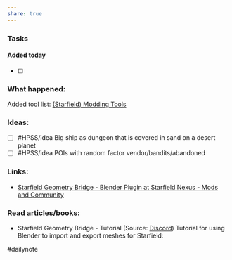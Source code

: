 ```yaml
---
share: true
---
```

### Tasks 

#### Added today

- [ ]

### What happened:

Added tool list: [(Starfield) Modding Tools](../(Starfield)%20Modding%20Tools.md)

### Ideas:

- [ ] #HPSS/idea Big ship as dungeon that is covered in sand on a desert planet
- [ ] #HPSS/idea POIs with random factor vendor/bandits/abandoned

### Links:

- [Starfield Geometry Bridge - Blender Plugin at Starfield Nexus - Mods and Community](https://www.nexusmods.com/starfield/mods/4360)
### Read articles/books:
- Starfield Geometry Bridge - Tutorial (Source: [Discord](https://discord.gg/4eKExKkKF7))
  Tutorial for using Blender to import and export meshes for Starfield:

#dailynote 